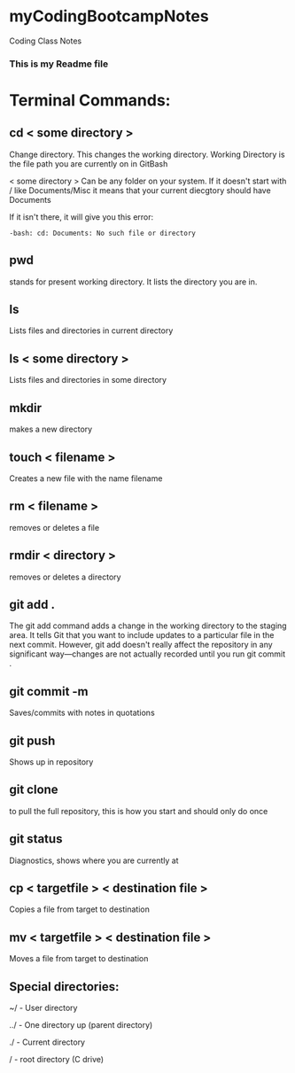 # myCodingBootcampNotes
Coding Class Notes

### This is my Readme file

# Terminal Commands:
## cd < some directory >
Change directory. This changes the working directory. Working Directory is the file path you are currently on in GitBash

< some directory > Can be any folder on your system. If it doesn't start with / like Documents/Misc it means that your current diecgtory should have Documents

If it isn't there, it will give you this error: 

`-bash: cd: Documents: No such file or directory`

## pwd

stands for present working directory. It lists the directory you are in.

## ls

Lists files and directories in current directory

## ls < some directory >
Lists files and directories in some directory

## mkdir
makes a new directory

## touch < filename >
Creates a new file with the name filename

## rm < filename >
removes or deletes a file

## rmdir < directory >
removes or deletes a directory

## git add .
The git add command adds a change in the working directory to the staging area. It tells Git that you want to include updates to a particular file in the next commit. However, git add doesn't really affect the repository in any significant way—changes are not actually recorded until you run git commit .

## git commit -m
Saves/commits with notes in quotations

## git push
Shows up in repository

## git clone
to pull the full repository, this is how you start and should only do once

## git status
Diagnostics, shows where you are currently at

## cp < targetfile > < destination file >
Copies a file from target to destination

## mv < targetfile > < destination file >
Moves a file from target to destination

## Special directories:

~/ - User directory 

../ - One directory up (parent directory)

./ - Current directory

/ - root directory (C drive)
